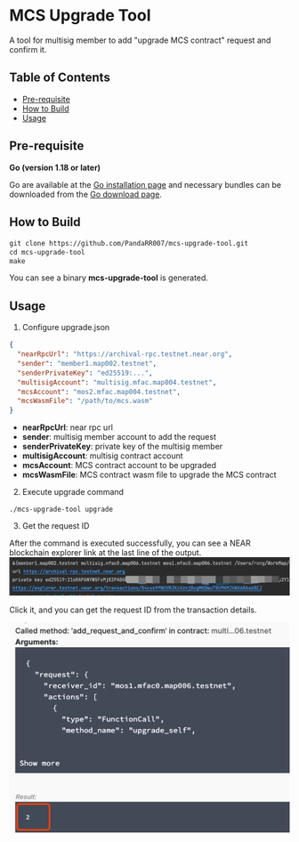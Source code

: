 # MCS Upgrade Tool

A tool for multisig member to add "upgrade MCS contract" request and confirm it.

## Table of Contents

- [Pre-requisite](#pre-requisite)
- [How to Build](#how-to-build)
- [Usage](#usage)


## Pre-requisite

**Go (version 1.18 or later)**

Go are available at the [Go installation page](https://go.dev/doc/install) and necessary bundles can be downloaded from the [Go download page](https://go.dev/dl/).


## How to Build
```shell
git clone https://github.com/PandaRR007/mcs-upgrade-tool.git
cd mcs-upgrade-tool
make
```

You can see a binary **mcs-upgrade-tool** is generated.

## Usage

1. Configure upgrade.json
```json
{
  "nearRpcUrl": "https://archival-rpc.testnet.near.org",  
  "sender": "member1.map002.testnet",                     
  "senderPrivateKey": "ed25519:...",                       
  "multisigAccount": "multisig.mfac.map004.testnet",      
  "mcsAccount": "mos2.mfac.map004.testnet",              
  "mcsWasmFile": "/path/to/mcs.wasm"                     
}
```
* **nearRpcUrl**: near rpc url
* **sender**: multisig member account to add the request
* **senderPrivateKey**: private key of the multisig member
* **multisigAccount**: multisig contract account
* **mcsAccount**: MCS contract account to be upgraded
* **mcsWasmFile**: MCS contract wasm file to upgrade the MCS contract


2. Execute upgrade command

```shell
./mcs-upgrade-tool upgrade
```

3. Get the request ID

After the command is executed successfully, you can see a NEAR blockchain explorer link at the last line of the output.
![img.png](res/img.png)

Click it, and you can get the request ID from the transaction details.

![img.png](res/img1.png)
